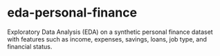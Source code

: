 # eda-personal-finance
Exploratory Data Analysis (EDA) on a synthetic personal finance dataset with features such as income, expenses, savings, loans, job type, and financial status.
